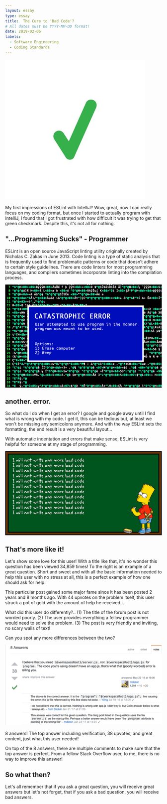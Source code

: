 ```yaml
---
layout: essay
type: essay
title:  The Cure to 'Bad Code'?
# All dates must be YYYY-MM-DD format!
date: 2019-02-06
labels:
  - Software Engineering
  - Coding Standards
---
```


<img class="ui tiny right circular floated image" src="../images/greencheckmark.jpg">

My first impressions of ESLint with IntelliJ? Wow, great, now I can really focus on my coding format, but once I started to actually program with IntelliJ, I found that I got frustrated with how difficult it was trying to get that green checkmark. Despite this, it's not all for nothing.
  
## "...Programming Sucks" - Programmer
   
ESLint is an open source JavaScript linting utility originally created by Nicholas C. Zakas in June 2013. Code linting is a type of static analysis that is frequently used to find problematic patterns or code that doesn’t adhere to certain style guidelines. There are code linters for most programming languages, and compilers sometimes incorporate linting into the compilation process.

<img class="ui large right floated image" src="../images/error.gif">

## another. error.

So what do I do when I get an error? I google and google away until I find what is wrong with my code. I get it, this can be tedious but, at least we won't be missing any semicolons anymore. And with the way ESLint sets the formatting, the end result is a very beautiful layout...

With automatic indentation and errors that make sense, ESLint is very helpful for someone at my stage of programming.

<img class="ui large right floated image" src="../images/bartbadcode.gif">

## That's more like it!

Let's show some love for this user! With a title like that, it's no wonder this question has been viewed 34,859 times! To the right is an example of a great question. Short and sweet and with all the basic information needed to help this user with no stress at all, this is a perfect example of how one should ask for help.

This particular post gained some major fame since it has been posted 2 years and 8 months ago. With 44 upvotes on the problem itself, this user struck a pot of gold with the amount of help he received...

What did this user do differently?.. (1) The title of the forum post is not worded poorly. (2) The user provides everything a fellow programmer would need to solve the problem. (3) The post is very friendly and inviting, no scary walls of text!

Can you spot any more differences between the two?

<img class="ui large right floated image" src="../images/goodanswer.png">

8 answers! The top answer including verification, 38 upvotes, and great content, just what this user needed!

On top of the 8 answers, there are multiple comments to make sure that the top answer is perfect. From a fellow Stack Overflow user, to me, there is no way to improve this answer!

## So what then?

Let's all remember that if you ask a great question, you will receive great answers but let's not forget, that if you ask a bad question, you will receive bad answers.
